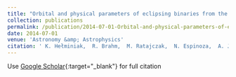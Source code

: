 ```yaml
---
title: "Orbital and physical parameters of eclipsing binaries from the All-Sky Automated Survey catalogue. VI. AK Fornacis: a rare, bright K-type eclipsing binary"
collection: publications
permalink: /publication/2014-07-01-Orbital-and-physical-parameters-of-eclipsing-binaries-from-the-All-Sky-Automated-Survey-catalogue-VI-AK-Fornacis-a-rare-bright-K-type-eclipsing-binary
date: 2014-07-01
venue: 'Astronomy &amp; Astrophysics'
citation: ' K. Hełminiak,  R. Brahm,  M. Ratajczak,  N. Espinoza,  A. Jordán,  M. Konacki,  M. Rabus, &quot;Orbital and physical parameters of eclipsing binaries from the All-Sky Automated Survey catalogue. VI. AK Fornacis: a rare, bright K-type eclipsing binary.&quot; Astronomy &amp;amp; Astrophysics, 2014.'
---
```

Use [Google Scholar](https://scholar.google.com/scholar?q=Orbital+and+physical+parameters+of+eclipsing+binaries+from+the+All+Sky+Automated+Survey+catalogue.+VI.+AK+Fornacis:+a+rare,+bright+K+type+eclipsing+binary){:target="_blank"} for full citation